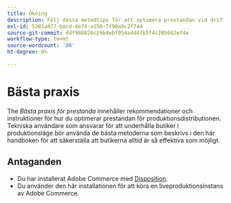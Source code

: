 ```yaml
---
title: Ökning
description: Följ dessa metodtips för att optimera prestandan vid driftsättningen av Adobe Commerce.
exl-id: 5381a477-bacd-4e74-a150-7f98abc2f744
source-git-commit: ddf988826c29b4ebf054a4d4fb5f4c285662ef4e
workflow-type: tm+mt
source-wordcount: '86'
ht-degree: 0%

---
```


# Bästa praxis

The _Bästa praxis för prestanda_ innehåller rekommendationer och instruktioner för hur du optimerar prestandan för produktionsdistributionen. Tekniska användare som ansvarar för att underhålla butiker i produktionsläge bör använda de bästa metoderna som beskrivs i den här handboken för att säkerställa att butikerna alltid är så effektiva som möjligt.

## Antaganden

* Du har installerat Adobe Commerce med [Disposition](../installation/composer.md).
* Du använder den här installationen för att köra en liveproduktionsinstans av Adobe Commerce.

